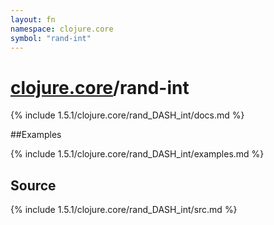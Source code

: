```yaml
---
layout: fn
namespace: clojure.core
symbol: "rand-int"
---
```


# [clojure.core](../)/rand-int

{% include 1.5.1/clojure.core/rand_DASH_int/docs.md %}

##Examples

{% include 1.5.1/clojure.core/rand_DASH_int/examples.md %}
## Source
{% include 1.5.1/clojure.core/rand_DASH_int/src.md %}

